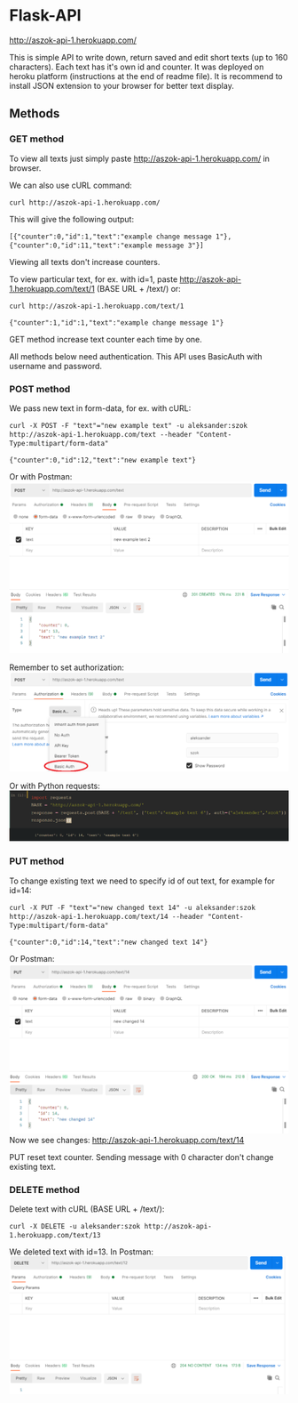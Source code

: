 # Flask-API

http://aszok-api-1.herokuapp.com/

This is simple API to write down, return saved and edit short texts (up to 160 characters). Each text has it's own id and counter.
It was deployed on heroku platform (instructions at the end of readme file).
It is recommend to install JSON extension to your browser for better text display.

## Methods
### GET method

To view all texts just simply paste http://aszok-api-1.herokuapp.com/ in browser.

We can also use cURL command:
```
curl http://aszok-api-1.herokuapp.com/
```
This will give the following output:
```
[{"counter":0,"id":1,"text":"example change message 1"},{"counter":0,"id":11,"text":"example message 3"}]
```
Viewing all texts don't increase counters.

To view particular text, for ex. with id=1, paste http://aszok-api-1.herokuapp.com/text/1 (BASE URL + /text/<id>) or:

```
curl http://aszok-api-1.herokuapp.com/text/1
```
```
{"counter":1,"id":1,"text":"example change message 1"}
```
GET method increase text counter each time by one.

All methods below need authentication. This API uses BasicAuth with username and password. 
### POST method 
We pass new text in form-data, for ex. with cURL:
```
curl -X POST -F "text"="new example text" -u aleksander:szok http://aszok-api-1.herokuapp.com/text --header "Content-Type:multipart/form-data"
```
```
{"counter":0,"id":12,"text":"new example text"}
```
Or with Postman:
![alt text](https://github.com/AleksanderSzok/Flask-API/blob/main/images/postman_post.PNG)
  
Remember to set authorization:
![alt text](https://github.com/AleksanderSzok/Flask-API/blob/main/images/postman_post_auth.PNG)
  
Or with Python requests:
![alt text](https://github.com/AleksanderSzok/Flask-API/blob/main/images/python_post.PNG)
  
### PUT method
  
To change existing text we need to specify id of out text, for example for id=14:
```
curl -X PUT -F "text"="new changed text 14" -u aleksander:szok http://aszok-api-1.herokuapp.com/text/14 --header "Content-Type:multipart/form-data"
```
```
{"counter":0,"id":14,"text":"new changed text 14"}
```
Or Postman:
![alt text](https://github.com/AleksanderSzok/Flask-API/blob/main/images/postman_put.PNG)
Now we see changes: http://aszok-api-1.herokuapp.com/text/14
  
PUT reset text counter. Sending message with 0 character don't change existing text.
  
### DELETE method

Delete text with cURL (BASE URL + /text/<id>):
```
curl -X DELETE -u aleksander:szok http://aszok-api-1.herokuapp.com/text/13
```
We deleted text with id=13. In Postman:
![alt text](https://github.com/AleksanderSzok/Flask-API/blob/main/images/postman_delete.PNG)
  
